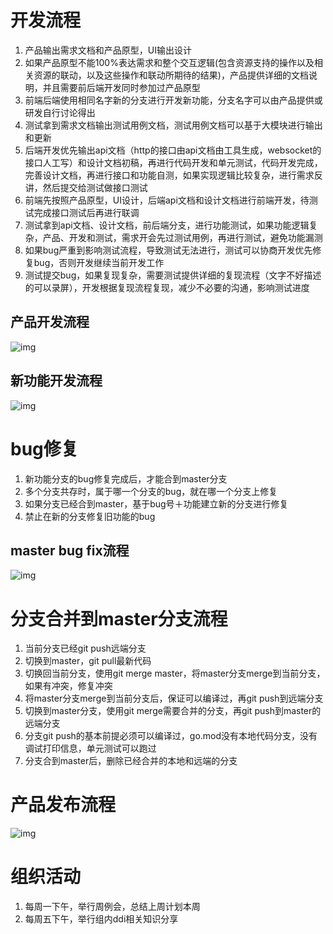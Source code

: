 # 开发流程
1. 产品输出需求文档和产品原型，UI输出设计
2. 如果产品原型不能100%表达需求和整个交互逻辑(包含资源支持的操作以及相关资源的联动，以及这些操作和联动所期待的结果)，产品提供详细的文档说明，并且需要前后端开发同时参加过产品原型
3. 前端后端使用相同名字新的分支进行开发新功能，分支名字可以由产品提供或研发自行讨论得出
4. 测试拿到需求文档输出测试用例文档，测试用例文档可以基于大模块进行输出和更新
5. 后端开发优先输出api文档（http的接口由api文档由工具生成，websocket的接口人工写）和设计文档初稿，再进行代码开发和单元测试，代码开发完成，完善设计文档，再进行接口和功能自测，如果实现逻辑比较复杂，进行需求反讲，然后提交给测试做接口测试
6. 前端先按照产品原型，UI设计，后端api文档和设计文档进行前端开发，待测试完成接口测试后再进行联调
7. 测试拿到api文档、设计文档，前后端分支，进行功能测试，如果功能逻辑复杂，产品、开发和测试，需求开会先过测试用例，再进行测试，避免功能漏测
8. 如果bug严重到影响测试流程，导致测试无法进行，测试可以协商开发优先修复bug，否则开发继续当前开发工作
9. 测试提交bug，如果复现复杂，需要测试提供详细的复现流程（文字不好描述的可以录屏），开发根据复现流程复现，减少不必要的沟通，影响测试进度
## 产品开发流程 
![img](ProductFlow.jpg)
## 新功能开发流程
![img](develop.jpg)

# bug修复
1. 新功能分支的bug修复完成后，才能合到master分支
2. 多个分支共存时，属于哪一个分支的bug，就在哪一个分支上修复
3. 如果分支已经合到master，基于bug号＋功能建立新的分支进行修复
4. 禁止在新的分支修复旧功能的bug

## master bug fix流程
![img](bug-fix.jpg)

# 分支合并到master分支流程
1. 当前分支已经git push远端分支
2. 切换到master，git pull最新代码
3. 切换回当前分支，使用git merge master，将master分支merge到当前分支，如果有冲突，修复冲突
4. 将master分支merge到当前分支后，保证可以编译过，再git push到远端分支
5. 切换到master分支，使用git merge需要合并的分支，再git push到master的远端分支
6. 分支git push的基本前提必须可以编译过，go.mod没有本地代码分支，没有调试打印信息，单元测试可以跑过
7. 分支合到master后，删除已经合并的本地和远端的分支

# 产品发布流程

![img](product_release.png)
 
  
# 组织活动
1. 每周一下午，举行周例会，总结上周计划本周
2. 每周五下午，举行组内ddi相关知识分享
